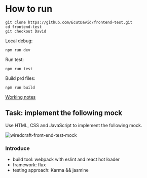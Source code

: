 # How to run    
```
git clone https://github.com/EcutDavid/frontend-test.git    
cd frontend-test   
git checkout David  
```  

Local debug:  
```
npm run dev
```
Run test:  
```
npm run test
```
Build prd files:  
```
npm run build
```  

[Working notes](https://github.com/EcutDavid/frontend-test/blob/David/WORKING.md)

## Task: implement the following mock

Use HTML, CSS and JavaScript to implement the following mock.

![wiredcraft-front-end-test-mock](https://cldup.com/QNw9nUVmcN-2000x2000.png)

### Introduce

* build tool: webpack with eslint and react hot loader   
* framework: flux    
* testing approach: Karma && jasmine
